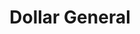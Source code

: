 ---
title: "Dollar General"
url: /mansfield/dollar-general-springmill-street-2/
shop: variety store
---